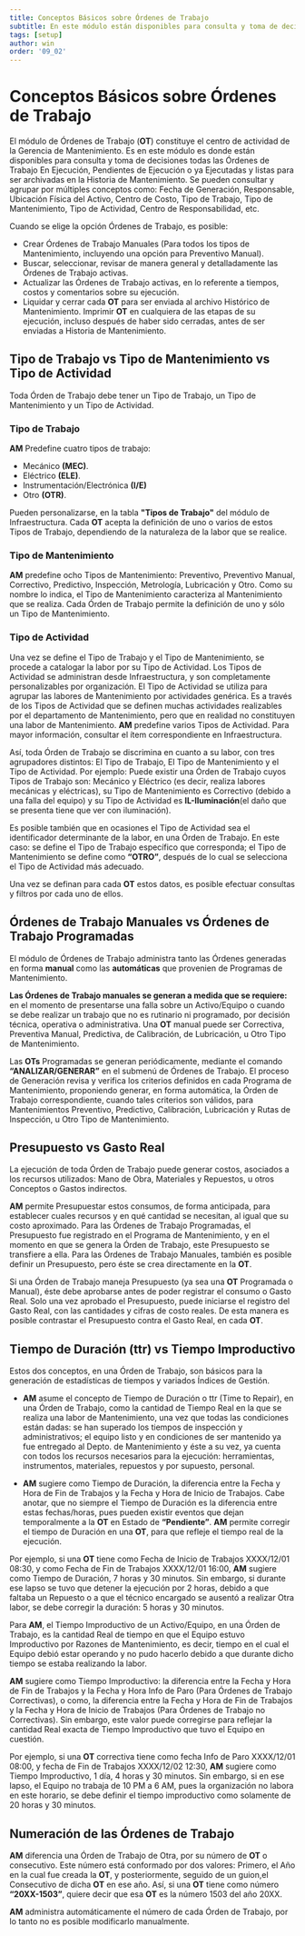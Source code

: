 ```yaml
---
title: Conceptos Básicos sobre Órdenes de Trabajo 
subtitle: En este módulo están disponibles para consulta y toma de decisiones todas las Órdenes de Trabajo activas.
tags: [setup]
author: win
order: '09_02'
---
```

# Conceptos Básicos sobre Órdenes de Trabajo

El módulo de Órdenes de Trabajo (**OT**) constituye el centro de actividad de la Gerencia de Mantenimiento. Es en este módulo es donde están disponibles para consulta y toma  de decisiones todas las Órdenes de Trabajo En Ejecución, Pendientes de Ejecución o ya Ejecutadas y listas para ser archivadas en la Historia de Mantenimiento. Se pueden consultar y agrupar por múltiples conceptos como:  Fecha  de  Generación, Responsable, Ubicación Física del Activo, Centro de Costo, Tipo de Trabajo, Tipo de Mantenimiento, Tipo de Actividad, Centro de Responsabilidad, etc.

Cuando se elige la opción Órdenes de Trabajo, es posible:

- Crear Órdenes de Trabajo Manuales (Para todos los tipos de Mantenimiento, incluyendo una opción para Preventivo Manual).
- Buscar, seleccionar, revisar de manera general y detalladamente las Órdenes de Trabajo activas. 
- Actualizar las Órdenes de Trabajo activas, en lo referente a tiempos, costos y comentarios sobre su ejecución.
- Liquidar y cerrar cada **OT** para ser enviada al archivo Histórico de Mantenimiento. Imprimir **OT** en cualquiera de las etapas de su ejecución, incluso después de haber sido cerradas, antes de ser enviadas a Historia de Mantenimiento.

## Tipo de Trabajo vs Tipo de Mantenimiento vs Tipo de Actividad

Toda Órden de Trabajo debe tener un Tipo de Trabajo, un Tipo de Mantenimiento y un Tipo de Actividad.

### Tipo de Trabajo

**AM** Predefine cuatro tipos de trabajo:

- Mecánico **(MEC)**.
- Eléctrico **(ELE)**.
- Instrumentación/Electrónica **(I/E)**
- Otro **(OTR)**.

Pueden  personalizarse, en la tabla **"Tipos de Trabajo"** del módulo de Infraestructura. Cada **OT** acepta la definición de uno o varios de estos Tipos de Trabajo, dependiendo de la naturaleza de la labor que se realice.

### Tipo de Mantenimiento

**AM** predefine ocho Tipos de Mantenimiento: Preventivo, Preventivo Manual, Correctivo, Predictivo, Inspección, Metrología, Lubricación y Otro. Como su nombre lo indica, el Tipo de Mantenimiento caracteriza al Mantenimiento que se realiza. Cada Órden de Trabajo permite la definición de uno y sólo un Tipo de Mantenimiento.

### Tipo de Actividad

Una vez se define el Tipo de Trabajo y el Tipo de Mantenimiento, se procede a catalogar la labor por su Tipo de Actividad. Los Tipos de Actividad se administran desde Infraestructura, y son completamente personalizables por organización. El Tipo de Actividad se utiliza para agrupar las labores de Mantenimiento por  actividades genérica. Es a través de los Tipos de Actividad que se definen muchas actividades realizables por el departamento de  Mantenimiento, pero que en realidad no constituyen una labor de Mantenimiento. **AM** predefine varios Tipos de Actividad. Para mayor información, consultar el ítem correspondiente en Infraestructura.

Así, toda Órden de Trabajo se discrimina en cuanto a su labor, con tres agrupadores distintos: El Tipo de Trabajo, El Tipo de Mantenimiento y el Tipo de Actividad. Por ejemplo: Puede existir una Órden de Trabajo cuyos Tipos de Trabajo son: Mecánico y Eléctrico (es decir, realiza labores mecánicas y eléctricas), su Tipo de  Mantenimiento es Correctivo (debido a una falla del equipo) y su Tipo de Actividad  es **IL-Iluminación**(el daño que se presenta tiene que ver con iluminación).

Es posible también que en ocasiones el Tipo de Actividad sea el identificador determinante de la labor, en una Órden de Trabajo. En este  caso: se define el Tipo de Trabajo específico que corresponda; el Tipo de Mantenimiento se define como **“OTRO”**, después de lo cual se selecciona el Tipo de Actividad más adecuado.

Una vez se definan para cada **OT** estos datos, es posible efectuar consultas y filtros  por cada uno de ellos.

## Órdenes de Trabajo Manuales vs Órdenes de Trabajo Programadas

El módulo de Órdenes de Trabajo administra tanto las Órdenes generadas en forma **manual** como las **automáticas** que provenien de Programas de Mantenimiento.

**Las Órdenes de Trabajo manuales se generan a medida que se requiere:** en el momento de presentarse una falla sobre un Activo/Equipo o cuando se debe realizar un trabajo que no es rutinario ni programado, por decisión técnica, operativa o administrativa. Una **OT** manual puede ser Correctiva, Preventiva Manual, Predictiva, de Calibración, de Lubricación, u Otro Tipo de Mantenimiento.

Las **OTs** Programadas se generan 	periódicamente, mediante el comando **“ANALIZAR/GENERAR”** en el submenú de Órdenes de Trabajo. El proceso de Generación revisa y verifica los criterios definidos en cada Programa de Mantenimiento, proponiendo generar, en forma automática, la Órden de Trabajo correspondiente, cuando tales criterios son válidos, para Mantenimientos Preventivo, Predictivo, Calibración, Lubricación y Rutas de Inspección, u Otro Tipo de Mantenimiento.

## Presupuesto vs Gasto Real

La ejecución de toda Órden de Trabajo puede generar costos, asociados a los recursos utilizados: Mano de Obra, Materiales y Repuestos, u otros Conceptos o Gastos indirectos.

**AM** permite Presupuestar estos consumos, de forma anticipada, para establecer cuales recursos y en qué cantidad se necesitan, al igual que su costo aproximado. Para las Órdenes de Trabajo Programadas, el Presupuesto fue registrado en el Programa de Mantenimiento, y en el momento en que se genera la Órden de Trabajo, este Presupuesto se transfiere a ella. Para las Órdenes de Trabajo Manuales, también es posible definir un Presupuesto, pero éste se crea directamente en la **OT**.

Si una Órden de Trabajo maneja Presupuesto (ya sea una **OT** Programada o Manual), éste debe aprobarse antes de poder registrar el consumo o Gasto Real. Solo una vez aprobado el Presupuesto, puede iniciarse el registro del Gasto Real, con las cantidades y cifras  de costo reales. De esta manera es posible contrastar el Presupuesto contra el Gasto Real, en cada **OT**.

## Tiempo de Duración (ttr) vs Tiempo Improductivo

Estos dos conceptos, en una Órden de Trabajo, son básicos para la generación de estadísticas de tiempos y variados Índices de Gestión.

- **AM** asume el concepto de Tiempo de Duración o ttr (Time to Repair), en una Órden de Trabajo, como la cantidad de Tiempo Real en la que se realiza una labor de Mantenimiento,  una vez que todas las condiciones están dadas: se han superado los tiempos de inspección y administrativos; el equipo listo y en condiciones de ser mantenido ya fue entregado al Depto. de Mantenimiento y éste a su vez, ya cuenta con todos los recursos necesarios para la ejecución: herramientas, instrumentos, materiales, repuestos y por supuesto, personal.

- **AM** sugiere como Tiempo de Duración, la diferencia entre la Fecha y Hora de Fin  de Trabajos y la Fecha y Hora de Inicio de Trabajos. Cabe anotar, que no siempre el Tiempo de Duración es la diferencia entre estas fechas/horas, pues pueden existir  eventos que dejan temporalmente a la **OT** en Estado de **“Pendiente”**. **AM** permite corregir el tiempo de Duración en una **OT**, para que refleje el tiempo real de la ejecución.

Por ejemplo, si una **OT** tiene como Fecha de Inicio de Trabajos XXXX/12/01 08:30, y como Fecha de Fin de Trabajos XXXX/12/01 16:00, **AM** sugiere como Tiempo de Duración, 7 horas y 30 minutos. Sin embargo, si durante ese lapso se tuvo que detener la ejecución por 2 horas, debido a que faltaba un Repuesto o a que el técnico encargado se ausentó a realizar Otra labor, se debe corregir la duración: 5 horas y 30 minutos.

Para **AM**, el Tiempo Improductivo de un  Activo/Equipo, en una Órden de Trabajo, es la cantidad Real de tiempo en que el Equipo estuvo Improductivo por Razones de Mantenimiento, es decir, tiempo en el cual el Equipo debió estar  operando y no pudo hacerlo debido a que durante dicho tiempo se estaba realizando la labor.

**AM** sugiere como Tiempo Improductivo: la diferencia entre la Fecha y Hora de Fin de Trabajos y la Fecha y Hora Info de Paro (Para Órdenes de Trabajo Correctivas), o como, la diferencia entre la Fecha y Hora de Fin de Trabajos y la Fecha y Hora de Inicio de Trabajos (Para Órdenes de Trabajo no Correctivas). Sin embargo, este valor puede corregirse para reflejar la cantidad Real exacta de Tiempo Improductivo que tuvo el Equipo en cuestión.

Por ejemplo, si una **OT** correctiva tiene como fecha Info de Paro XXXX/12/01 08:00, y fecha de Fin de Trabajos XXXX/12/02 12:30, **AM** sugiere como Tiempo Improductivo, 1 día, 4 horas y 30 minutos. Sin embargo, si en ese lapso, el Equipo no trabaja de 10 PM a 6 AM, pues la organización no labora en este horario, se debe definir el tiempo improductivo como solamente de 20 horas y 30 minutos.

## Numeración de las Órdenes de Trabajo

**AM** diferencia una Órden de Trabajo de Otra, por su número de **OT** o consecutivo. Este número está conformado por dos valores: Primero, el Año en la cual fue creada la **OT**, y posteriormente, seguido de un guion,el Consecutivo de dicha **OT** en ese año.  Así, si una **OT** tiene como número **“20XX-1503”**, quiere decir que esa **OT** es la número 1503 del año 20XX.

**AM** administra automáticamente el número de cada Órden de Trabajo, por lo tanto no es posible modificarlo manualmente.
